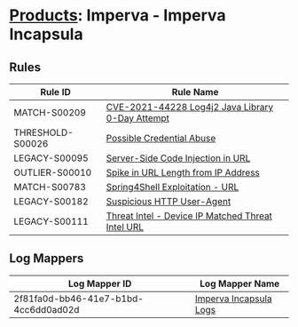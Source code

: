 # [Products](README.md): Imperva - Imperva Incapsula

## Rules

|Rule ID|Rule Name|
|----|----|
|MATCH-S00209|[CVE-2021-44228 Log4j2 Java Library 0-Day Attempt](../rules/MATCH-S00209.md)|
|THRESHOLD-S00026|[Possible Credential Abuse](../rules/THRESHOLD-S00026.md)|
|LEGACY-S00095|[Server-Side Code Injection in URL](../rules/LEGACY-S00095.md)|
|OUTLIER-S00010|[Spike in URL Length from IP Address](../rules/OUTLIER-S00010.md)|
|MATCH-S00783|[Spring4Shell Exploitation - URL](../rules/MATCH-S00783.md)|
|LEGACY-S00182|[Suspicious HTTP User-Agent](../rules/LEGACY-S00182.md)|
|LEGACY-S00111|[Threat Intel - Device IP Matched Threat Intel URL](../rules/LEGACY-S00111.md)|


## Log Mappers

|Log Mapper ID|Log Mapper Name|
|----|----|
|2f81fa0d-bb46-41e7-b1bd-4cc6dd0ad02d|[Imperva Incapsula Logs](../mappings/2f81fa0d-bb46-41e7-b1bd-4cc6dd0ad02d.md)|


